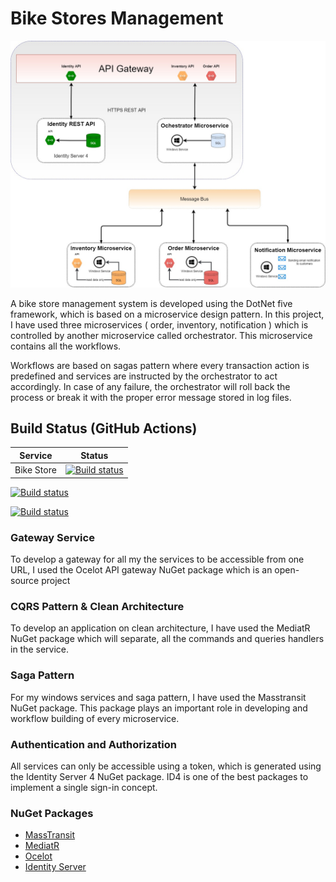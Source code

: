 # Bike Stores Management

![](https://github.com/qasimshk/CleverTalker/blob/master/BikeStore-System-Design.jpg)

A bike store management system is developed using the DotNet five framework, which is based on a microservice design pattern. In this project, I have used three microservices ( order, inventory, notification ) which is controlled by another microservice called orchestrator. This microservice contains all the workflows. 

Workflows are based on sagas pattern where every transaction action is predefined and services are instructed by the orchestrator to act accordingly. In case of any failure, the orchestrator will roll back the process or break it with the proper error message stored in log files.

## Build Status (GitHub Actions)

| Service | Status |
| ------------- | ------------- |
| Bike Store | [![Build status](https://dev.azure.com/CematixSolutions/Bike%20Stores/_apis/build/status/devops-ci)](https://dev.azure.com/CematixSolutions/Bike%20Stores/_build/latest?definitionId=27) |


[![Build status](https://dev.azure.com/CematixSolutions/Bike%20Stores/_apis/build/status/devops-ci)](https://dev.azure.com/CematixSolutions/Bike%20Stores/_build/latest?definitionId=27)

[![Build status](https://dev.azure.com/CematixSolutions/CT%20Microservices/_apis/build/status/gateway-microservice-ci)](https://dev.azure.com/CematixSolutions/CT%20Microservices/_build/latest?definitionId=5)


### Gateway Service

To develop a gateway for all my the services to be accessible from one URL, I used the Ocelot API gateway NuGet package which is an open-source project 

### CQRS Pattern & Clean Architecture

To develop an application on clean architecture, I have used the MediatR NuGet package which will separate, all the commands and queries handlers in the service.

### Saga Pattern

For my windows services and saga pattern, I have used the Masstransit NuGet package. This package plays an important role in developing and workflow building of every microservice.

### Authentication and Authorization

All services can only be accessible using a token, which is generated using the Identity Server 4 NuGet package. ID4 is one of the best packages to implement a single sign-in concept. 


### NuGet Packages

- [MassTransit](https://masstransit-project.com/getting-started/)
- [MediatR](https://github.com/jbogard/MediatR)
- [Ocelot](https://ocelot.readthedocs.io/en/latest/index.html)
- [Identity Server](https://identityserver4.readthedocs.io/en/latest/)
